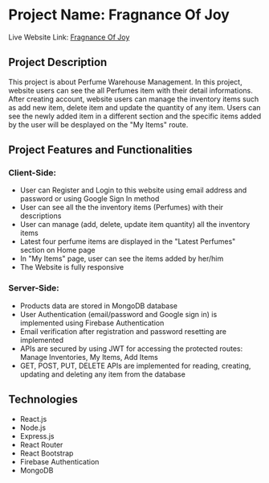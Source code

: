 # Project Name: Fragnance Of Joy

Live Website Link: [Fragnance Of Joy](https://fragnance-of-joy.web.app/)


## Project Description

This project is about Perfume Warehouse Management. In this project, website users can see the all Perfumes item with their detail informations. After creating account, website users can manage the inventory items such as add new item, delete item and update the quantity of any item. Users can see the newly added item in a different section and the specific items added by the user will be desplayed on the "My Items" route.


## Project Features and Functionalities

### Client-Side:
*  User can Register and Login to this website using email address and password or using Google Sign In method
* User can see all the the inventory items (Perfumes) with their descriptions
* User can manage (add, delete, update item quantity) all the inventory items 
* Latest four perfume items are displayed in the "Latest Perfumes" section on Home page
* In "My Items" page, user can see the items added by her/him
* The Website is fully responsive

### Server-Side:
* Products data are stored in MongoDB database
* User Authentication (email/password and Google sign in) is implemented using Firebase Authentication
* Email verification after registration and password resetting are implemented
* APIs are secured by using JWT for accessing the protected routes: Manage Inventories, My Items, Add Items
* GET, POST, PUT, DELETE APIs are implemented for reading, creating, updating and deleting any item from the database

## Technologies
* React.js
* Node.js
* Express.js
* React Router
* React Bootstrap
* Firebase Authentication
* MongoDB
